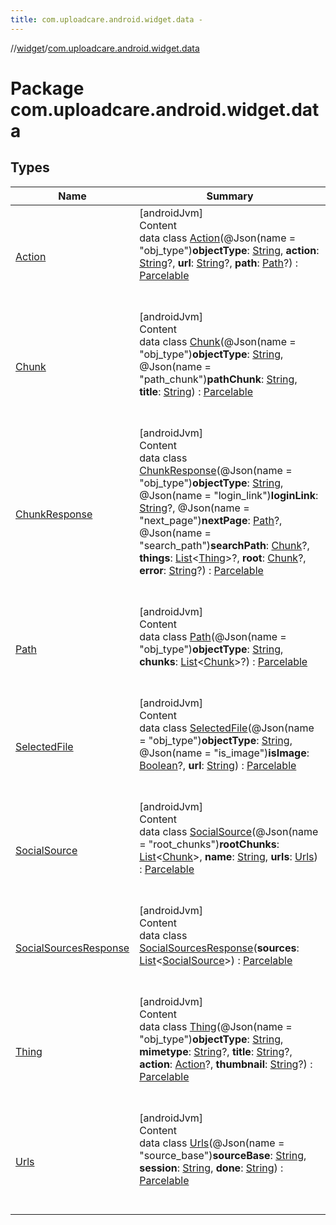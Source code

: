 ```yaml
---
title: com.uploadcare.android.widget.data -
---
```

//[widget](../index.md)/[com.uploadcare.android.widget.data](index.md)



# Package com.uploadcare.android.widget.data  


## Types  
  
|  Name|  Summary| 
|---|---|
| <a name="com.uploadcare.android.widget.data/Action///PointingToDeclaration/"></a>[Action](-action/index.md)| <a name="com.uploadcare.android.widget.data/Action///PointingToDeclaration/"></a>[androidJvm]  <br>Content  <br>data class [Action](-action/index.md)(@Json(name = "obj_type")**objectType**: [String](https://kotlinlang.org/api/latest/jvm/stdlib/kotlin/-string/index.html), **action**: [String](https://kotlinlang.org/api/latest/jvm/stdlib/kotlin/-string/index.html)?, **url**: [String](https://kotlinlang.org/api/latest/jvm/stdlib/kotlin/-string/index.html)?, **path**: [Path](-path/index.md)?) : [Parcelable](https://developer.android.com/reference/kotlin/android/os/Parcelable.html)  <br><br><br>
| <a name="com.uploadcare.android.widget.data/Chunk///PointingToDeclaration/"></a>[Chunk](-chunk/index.md)| <a name="com.uploadcare.android.widget.data/Chunk///PointingToDeclaration/"></a>[androidJvm]  <br>Content  <br>data class [Chunk](-chunk/index.md)(@Json(name = "obj_type")**objectType**: [String](https://kotlinlang.org/api/latest/jvm/stdlib/kotlin/-string/index.html), @Json(name = "path_chunk")**pathChunk**: [String](https://kotlinlang.org/api/latest/jvm/stdlib/kotlin/-string/index.html), **title**: [String](https://kotlinlang.org/api/latest/jvm/stdlib/kotlin/-string/index.html)) : [Parcelable](https://developer.android.com/reference/kotlin/android/os/Parcelable.html)  <br><br><br>
| <a name="com.uploadcare.android.widget.data/ChunkResponse///PointingToDeclaration/"></a>[ChunkResponse](-chunk-response/index.md)| <a name="com.uploadcare.android.widget.data/ChunkResponse///PointingToDeclaration/"></a>[androidJvm]  <br>Content  <br>data class [ChunkResponse](-chunk-response/index.md)(@Json(name = "obj_type")**objectType**: [String](https://kotlinlang.org/api/latest/jvm/stdlib/kotlin/-string/index.html), @Json(name = "login_link")**loginLink**: [String](https://kotlinlang.org/api/latest/jvm/stdlib/kotlin/-string/index.html)?, @Json(name = "next_page")**nextPage**: [Path](-path/index.md)?, @Json(name = "search_path")**searchPath**: [Chunk](-chunk/index.md)?, **things**: [List](https://kotlinlang.org/api/latest/jvm/stdlib/kotlin.collections/-list/index.html)<[Thing](-thing/index.md)>?, **root**: [Chunk](-chunk/index.md)?, **error**: [String](https://kotlinlang.org/api/latest/jvm/stdlib/kotlin/-string/index.html)?) : [Parcelable](https://developer.android.com/reference/kotlin/android/os/Parcelable.html)  <br><br><br>
| <a name="com.uploadcare.android.widget.data/Path///PointingToDeclaration/"></a>[Path](-path/index.md)| <a name="com.uploadcare.android.widget.data/Path///PointingToDeclaration/"></a>[androidJvm]  <br>Content  <br>data class [Path](-path/index.md)(@Json(name = "obj_type")**objectType**: [String](https://kotlinlang.org/api/latest/jvm/stdlib/kotlin/-string/index.html), **chunks**: [List](https://kotlinlang.org/api/latest/jvm/stdlib/kotlin.collections/-list/index.html)<[Chunk](-chunk/index.md)>?) : [Parcelable](https://developer.android.com/reference/kotlin/android/os/Parcelable.html)  <br><br><br>
| <a name="com.uploadcare.android.widget.data/SelectedFile///PointingToDeclaration/"></a>[SelectedFile](-selected-file/index.md)| <a name="com.uploadcare.android.widget.data/SelectedFile///PointingToDeclaration/"></a>[androidJvm]  <br>Content  <br>data class [SelectedFile](-selected-file/index.md)(@Json(name = "obj_type")**objectType**: [String](https://kotlinlang.org/api/latest/jvm/stdlib/kotlin/-string/index.html), @Json(name = "is_image")**isImage**: [Boolean](https://kotlinlang.org/api/latest/jvm/stdlib/kotlin/-boolean/index.html)?, **url**: [String](https://kotlinlang.org/api/latest/jvm/stdlib/kotlin/-string/index.html)) : [Parcelable](https://developer.android.com/reference/kotlin/android/os/Parcelable.html)  <br><br><br>
| <a name="com.uploadcare.android.widget.data/SocialSource///PointingToDeclaration/"></a>[SocialSource](-social-source/index.md)| <a name="com.uploadcare.android.widget.data/SocialSource///PointingToDeclaration/"></a>[androidJvm]  <br>Content  <br>data class [SocialSource](-social-source/index.md)(@Json(name = "root_chunks")**rootChunks**: [List](https://kotlinlang.org/api/latest/jvm/stdlib/kotlin.collections/-list/index.html)<[Chunk](-chunk/index.md)>, **name**: [String](https://kotlinlang.org/api/latest/jvm/stdlib/kotlin/-string/index.html), **urls**: [Urls](-urls/index.md)) : [Parcelable](https://developer.android.com/reference/kotlin/android/os/Parcelable.html)  <br><br><br>
| <a name="com.uploadcare.android.widget.data/SocialSourcesResponse///PointingToDeclaration/"></a>[SocialSourcesResponse](-social-sources-response/index.md)| <a name="com.uploadcare.android.widget.data/SocialSourcesResponse///PointingToDeclaration/"></a>[androidJvm]  <br>Content  <br>data class [SocialSourcesResponse](-social-sources-response/index.md)(**sources**: [List](https://kotlinlang.org/api/latest/jvm/stdlib/kotlin.collections/-list/index.html)<[SocialSource](-social-source/index.md)>) : [Parcelable](https://developer.android.com/reference/kotlin/android/os/Parcelable.html)  <br><br><br>
| <a name="com.uploadcare.android.widget.data/Thing///PointingToDeclaration/"></a>[Thing](-thing/index.md)| <a name="com.uploadcare.android.widget.data/Thing///PointingToDeclaration/"></a>[androidJvm]  <br>Content  <br>data class [Thing](-thing/index.md)(@Json(name = "obj_type")**objectType**: [String](https://kotlinlang.org/api/latest/jvm/stdlib/kotlin/-string/index.html), **mimetype**: [String](https://kotlinlang.org/api/latest/jvm/stdlib/kotlin/-string/index.html)?, **title**: [String](https://kotlinlang.org/api/latest/jvm/stdlib/kotlin/-string/index.html)?, **action**: [Action](-action/index.md)?, **thumbnail**: [String](https://kotlinlang.org/api/latest/jvm/stdlib/kotlin/-string/index.html)?) : [Parcelable](https://developer.android.com/reference/kotlin/android/os/Parcelable.html)  <br><br><br>
| <a name="com.uploadcare.android.widget.data/Urls///PointingToDeclaration/"></a>[Urls](-urls/index.md)| <a name="com.uploadcare.android.widget.data/Urls///PointingToDeclaration/"></a>[androidJvm]  <br>Content  <br>data class [Urls](-urls/index.md)(@Json(name = "source_base")**sourceBase**: [String](https://kotlinlang.org/api/latest/jvm/stdlib/kotlin/-string/index.html), **session**: [String](https://kotlinlang.org/api/latest/jvm/stdlib/kotlin/-string/index.html), **done**: [String](https://kotlinlang.org/api/latest/jvm/stdlib/kotlin/-string/index.html)) : [Parcelable](https://developer.android.com/reference/kotlin/android/os/Parcelable.html)  <br><br><br>

